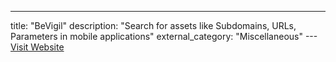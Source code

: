 ---
title: "BeVigil"
description: "Search for assets like Subdomains, URLs, Parameters in mobile applications"
external_category: "Miscellaneous"
---[Visit Website](https://bevigil.com/search)

